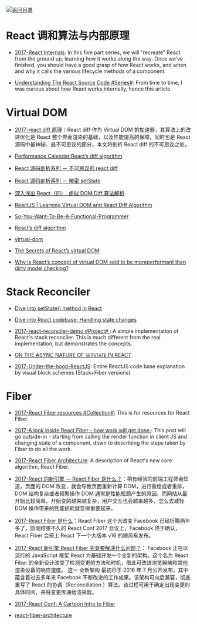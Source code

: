 [![返回目录](https://parg.co/UGo)](https://parg.co/b4z)

# React 调和算法与内部原理

* [2017-React Internals](http://www.mattgreer.org/articles/react-internals-part-one-basic-rendering/): In this five part series, we will “recreate” React from the ground up, learning how it works along the way. Once we’ve finished, you should have a good grasp of how React works, and when and why it calls the various lifecycle methods of a component.

- [Understanding The React Source Code #Series#](https://parg.co/UVD): From time to time, I was curious about how React works internally, hence this article.

# Virtual DOM

* [2017-react diff 原理](https://cloud.tencent.com/community/article/654179001489391651?fromSource=gwzcw.114428.114428.114428)：React diff 作为 Virtual DOM 的加速器，其算法上的改进优化是 React 整个界面渲染的基础，以及性能提高的保障，同时也是 React 源码中最神秘、最不可思议的部分，本文将剖析 React diff 的不可思议之处。

* [Performance Calendar:React’s diff algorithm](http://calendar.perfplanet.com/2013/diff/)

* [React 源码剖析系列 － 不可思议的 react diff](https://zhuanlan.zhihu.com/p/20346379?refer=purerender)

* [React 源码剖析系列 － 解密 setState](https://zhuanlan.zhihu.com/p/20328570?refer=purerender)

* [深入浅出 React（四）：虚拟 DOM Diff 算法解析](http://www.infoq.com/cn/articles/react-dom-diff)

* [ReactJS | Learning Virtual DOM and React Diff Algorithm](http://www.oyecode.com/2015/09/reactjs-learning-virtual-dom-and-react.html)

* [So-You-Want-To-Be-A-Functional-Programmer](http://62f7d6c2.fromwiz.com/share/s/1yZZr21Yv4w42GorJm0oBXEi3AKTQa3rcARz2nKoQ71RpX_Z)

* [React’s diff algorithm](http://calendar.perfplanet.com/2013/diff/)

* [virtual-dom](https://github.com/Matt-Esch/virtual-dom)

* [The Secrets of React’s virtual DOM](http://fluentconf.com/fluent2014/public/schedule/detail/32395)

* [Why is React’s concept of virtual DOM said to be moreperformant than dirty model checking?](http://stackoverflow.com/questions/21109361/why-is-reacts-concept-of-virtual-dom-said-to-be-more-performant-than-dirty-mode)

# Stack Reconciler

* [Dive into setState() method in React](https://gist.github.com/ajhsu/e259392f06aa8e3bf5c9)

* [Dive into React codebase: Handling state changes](http://reactkungfu.com/2016/03/dive-into-react-codebase-handling-state-changes/)

* [2017-react-reconciler-demo #Project# ](https://github.com/lukebelliveau/react-reconciler-demo): A simple implementation of React's stack reconciler. This is much different from the real implementation, but demonstrates the concepts.

* [ON THE ASYNC NATURE OF `SETSTATE` IN REACT](http://thereignn.ghost.io/on-the-async-nature-of-setstate-in-react/)

* [2017-Under-the-hood-ReactJS](https://github.com/Bogdan-Lyashenko/Under-the-hood-ReactJS): Entire ReactJS code base explanation by visual block schemes (Stack+Fiber versions)

# Fiber

* [2017-React Fiber resources #Collection#](https://github.com/koba04/react-fiber-resources): This is for resources for React Fiber.

* [2017-A look inside React Fiber - how work will get done.](http://makersden.io/blog/look-inside-fiber/): This post will go outside-in - starting from calling the render function in client JS and changing state of a component, down to describing the steps taken by Fiber to do all the work.

* [2017-React Fiber Architecture](https://github.com/acdlite/react-fiber-architecture): A description of React's new core algorithm, React Fiber.

* [2017-React 的新引擎 — React Fiber 是什么？](https://parg.co/bgb)：稍有经验的前端工程师会知道，页面的 DOM 改变，就会导致页面重新计算 DOM，进行重绘或者重排，DOM 结构复杂或者频繁操作 DOM 通常是性能瓶颈产生的原因。而网站从最开始比较简单，开始变的越来越复杂，用户交互也会越来越多，怎么去减轻 DOM 操作带来的性能损耗就变得重要起来。

* [2017-React Fiber 是什么](https://zhuanlan.zhihu.com/p/26027085)：React Fiber 这个大改变 Facebook 已经折腾两年多了，刚刚结束不久的 React Conf 2017 会议上，Facebook 终于确认，React Fiber 会搭上 React 下一个大版本 v16 的顺风车发布。

* [2017-React 新引擎 React Fiber 究竟要解决什么问题？](https://parg.co/btw)： Facebook 正在以流行的 JavaScript 框架 React 为基础开发一个全新的架构。这个名为 React Fiber 的全新设计改变了检测变更的方法和时机，借此可改进浏览器端和其他渲染设备的响应速度。 这一 全新架构 最初已于 2016 年 7 月公开发布，其中蕴含着过去多年来 Facebook 不断改进的工作成果。该架构可向后兼容，彻底重写了 React 的协调（Reconciliation ）算法。该过程可用于确定出现变更的具体时间，并将变更传递给渲染器。

* [2017-React Conf: A Cartoon Intro to Fiber](https://www.youtube.com/watch?v=ZCuYPiUIONs)

* [react-fiber-architecture](https://github.com/acdlite/react-fiber-architecture)
